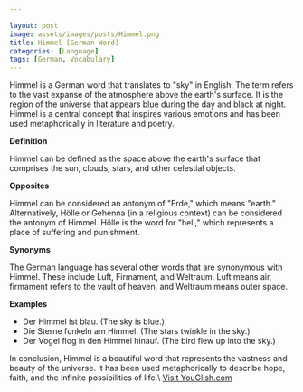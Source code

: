 ```yaml
---

layout: post
image: assets/images/posts/Himmel.png
title: Himmel [German Word]
categories: [Language]
tags: [German, Vocabulary]
---
```


Himmel is a German word that translates to "sky" in English. The term refers to the vast expanse of the atmosphere above the earth's surface. It is the region of the universe that appears blue during the day and black at night. Himmel is a central concept that inspires various emotions and has been used metaphorically in literature and poetry.

**Definition**

Himmel can be defined as the space above the earth's surface that comprises the sun, clouds, stars, and other celestial objects.

**Opposites**

Himmel can be considered an antonym of "Erde," which means "earth." Alternatively, Hölle or Gehenna (in a religious context) can be considered the antonym of Himmel. Hölle is the word for "hell," which represents a place of suffering and punishment.

**Synonyms**

The German language has several other words that are synonymous with Himmel. These include Luft, Firmament, and Weltraum. Luft means air, firmament refers to the vault of heaven, and Weltraum means outer space.

**Examples**

- Der Himmel ist blau. (The sky is blue.)
- Die Sterne funkeln am Himmel. (The stars twinkle in the sky.)
- Der Vogel flog in den Himmel hinauf. (The bird flew up into the sky.)

In conclusion, Himmel is a beautiful word that represents the vastness and beauty of the universe. It has been used metaphorically to describe hope, faith, and the infinite possibilities of life.\ <a id="yg-widget-0" class="youglish-widget" data-query="Himmel" data-lang="german" data-components="8412" data-auto-start="0" data-bkg-color="theme_light" data-title="How%20to%20pronounce%20Himmel%20in%20German"  rel="nofollow" href="https://youglish.com">Visit YouGlish.com</a><script async src="https://youglish.com/public/emb/widget.js" charset="utf-8"></script>